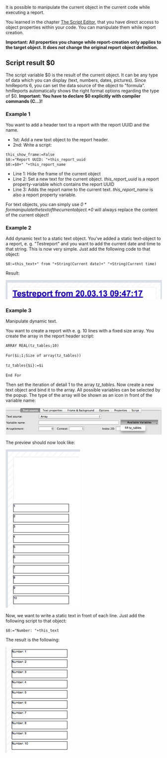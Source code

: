 It is possible to manipulate the current object in the current code while executing a report.

You learned in the chapter [The Script Editor](ScriptEditor.md), that you have direct access to object properties within your code. You can manipulate them while report creation.

**Important: All properties you change while report-creation only applies to the target object. It does *not* change the original report object definition.**

## Script result $0

The script variable $0 is the result of the current object. It can be any type of data which you can display (text, numbers, dates, pictures).
Since hmReports 6, you can set the data source of the object to "formula". hmReports automatically shows the right format options regarding the type of $0.
**Important: You have to declare $0 explicitly with compiler commands (C...)!**

### Example 1

You want to add a header text to a report with the report UUID and the name.

- 1st: Add a new text object to the report header.
- 2nd: Write a script:

```4d
this_show_frame:=False
$0:="Report UUID: "+this_report_uuid
$0:=$0+" "+this_report_name
```

- Line 1: Hide the frame of the current object
- Line 2: Set a new text for the current object. *this_report_uuid* is a report property-variable which contains the report UUID
- Line 3: Adds the report name to the current text. *this_report_name* is also a report property variable.

For text objects, you can simply use *$0* for manipulate the text of the current object. *$0* will always replace the content of the current object!

### Example 2

Add dynamic text to a static text object.
You've added a static text-object to a report, e. g. "Testreport" and you want to add the current date and time to that string. This is now very simple.
Just add the following code to that object:

```4d
$0:=this_text+" from "+String(Current date)+" "+String(Current time)
```

Result:

![Example 2 result](../Pictures/ObjectManipulationExample2Result.png)

### Example 3

Manipulate dynamic text.

You want to create a report with e. g. 10 lines with a fixed size array. You create the array in the report header script:

```4d
ARRAY REAL(tz_tables;10)

For($i;1;Size of array(tz_tables))

tz_tables{$i}:=$i

End For
```

Then set the iteration of detail 1 to the array *tz_tables*.
Now create a new text object and bind it to the array. All possible variables can be selected by the popup. The type of the array will be shown as an icon in front of the variable name:

![Example 3](../Pictures/ObjectManipulationExample3.png)

The preview should now look like:

![Example 3 preview](../Pictures/ObjectManipulationExample3Preview.png)

Now, we want to write a static text in front of each line. Just add the following script to that object:

```4d
$0:="Number: "+this_text
```
The result is the following:

![Example preview 2](../Pictures/ObjectManipulationExamplePreview2.png)
